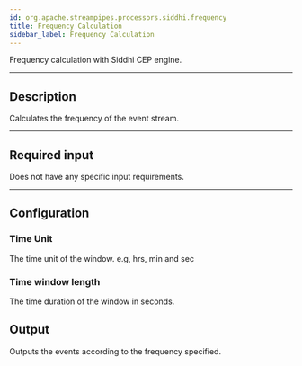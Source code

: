 ```yaml
---
id: org.apache.streampipes.processors.siddhi.frequency
title: Frequency Calculation
sidebar_label: Frequency Calculation
---
```


<!--
  ~ Licensed to the Apache Software Foundation (ASF) under one or more
  ~ contributor license agreements.  See the NOTICE file distributed with
  ~ this work for additional information regarding copyright ownership.
  ~ The ASF licenses this file to You under the Apache License, Version 2.0
  ~ (the "License"); you may not use this file except in compliance with
  ~ the License.  You may obtain a copy of the License at
  ~
  ~    http://www.apache.org/licenses/LICENSE-2.0
  ~
  ~ Unless required by applicable law or agreed to in writing, software
  ~ distributed under the License is distributed on an "AS IS" BASIS,
  ~ WITHOUT WARRANTIES OR CONDITIONS OF ANY KIND, either express or implied.
  ~ See the License for the specific language governing permissions and
  ~ limitations under the License.
  ~
  -->



Frequency calculation with Siddhi CEP engine.

***

## Description

Calculates the frequency of the event stream.

***

## Required input

Does not have any specific input requirements.

***

## Configuration

### Time Unit

The time unit of the window. e.g, hrs, min and sec

### Time window length 

The time duration of the window in seconds.

## Output

Outputs the events according to the frequency specified.
